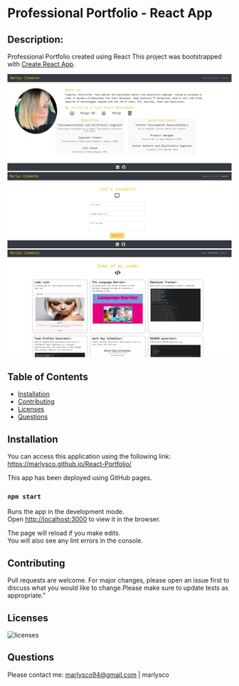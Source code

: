 # Professional Portfolio - React App

 ## Description:
 Professional Portfolio created using React
 This project was bootstrapped with [Create React App](https://github.com/facebook/create-react-app).
 
 <img src="./src/assets/about.jpg"></img>
 <img src="./src/assets/contact.jpg"></img>
 <img src="./src/assets/portfolio.jpg"></img>
 

 ## Table of Contents
- [Installation](#Installation)
- [Contributing](#Contributing)
- [Licenses](#Licenses)
- [Questions](#Questions)

 ## Installation
You can access this application using the following link: https://marlysco.github.io/React-Portfolio/

This app has been deployed using GitHub pages.

### `npm start`

Runs the app in the development mode.\
Open [http://localhost:3000](http://localhost:3000) to view it in the browser.

The page will reload if you make edits.\
You will also see any lint errors in the console.

 ## Contributing
 Pull requests are welcome. For major changes, please open an issue first to discuss what you would like to change.Please make sure to update tests as appropriate."

 ## Licenses
 ![licenses](https://img.shields.io/badge/License-MIT-green.svg "License Badge")

 ## Questions
 Please contact me:
 marlysco94@gmail.com | marlysco
